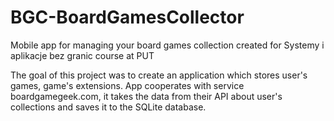 # BGC-BoardGamesCollector
Mobile app for managing your board games collection created for Systemy i aplikacje bez granic course at PUT

The goal of this project was to create an application which stores user's games, game's extensions. App cooperates with service boardgamegeek.com, it takes the data from their API about user's collections and saves it to the SQLite database.
